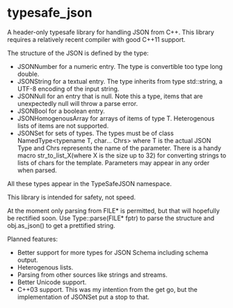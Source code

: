 typesafe_json
=============

A header-only typesafe library for handling JSON from C++. This library requires a relatively recent compiler with good C++11 support.

The structure of the JSON is defined by the type: 

* JSONNumber for a numeric entry. The type is convertible too type long double.
* JSONString for a textual entry. The type inherits from type std::string, a UTF-8 encoding of the input string.
* JSONNull for an entry that is null. Note this a type, items that are unexpectedly null will throw a parse error.
* JSONBool for a boolean entry.
* JSONHomogenousArray<T> for arrays of items of type T. Heterogenous lists of items are not supported.
* JSONSet<types> for sets of types. The types must be of class NamedType<typename T, char... Chrs> where T is the actual JSON Type and Chrs represents the name of the parameter. There is a handy macro str_to_list_X(where X is the size up to 32) for converting strings to lists of chars for the template. Parameters may appear in any order when parsed.

All these types appear in the TypeSafeJSON namespace.

This library is intended for safety, not speed.

At the moment only parsing from FILE* is permitted, but that will hopefully be rectified soon. Use Type::parse(FILE* fptr) to parse the structure and obj.as_json() to get a prettified string.

Planned features:

* Better support for more types for JSON Schema including schema output.
* Heterogenous lists.
* Parsing from other sources like strings and streams.
* Better Unicode support.
* C++03 support. This was my intention from the get go, but the implementation of JSONSet put a stop to that.
